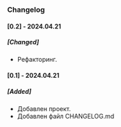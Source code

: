 
### Changelog

#### [0.2] - 2024.04.21
##### [Changed]
- Рефакторинг.


#### [0.1] - 2024.04.21
##### [Added]
- Добавлен проект.
- Добавлен файл CHANGELOG.md

